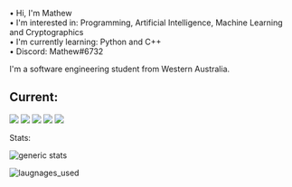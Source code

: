 
• Hi, I'm Mathew</br>
• I'm interested in: Programming, Artificial Intelligence, Machine Learning and Cryptographics</br>
• I'm currently learning: Python and C++</br>
• Discord: Mathew#6732</br>


I'm a software engineering student from Western Australia.



## Current:

![](https://img.shields.io/badge/lang-Python-blue) ![](https://img.shields.io/badge/lang-C++-blue) ![](https://img.shields.io/badge/lang-SQL-blue) ![](https://img.shields.io/badge/editor-Visual_Studio_Code-purple) ![](https://img.shields.io/badge/OS-Windows_10-green)


Stats:

![generic stats](https://github-readme-stats.vercel.app/api/?username=MathewButtner&theme=react&layout=compact)

![laugnages_used](https://github-readme-stats.vercel.app/api/top-langs/?username=MathewButtner&theme=react&layout=compact)
